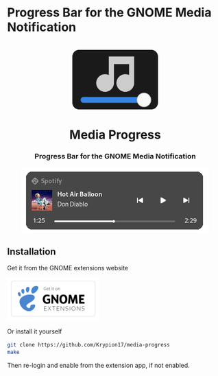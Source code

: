 # Progress Bar for the GNOME Media Notification

<div align="center">
    <br />
    <img src="pics/icon.svg" width="200"/>
    <h1>Media Progress</h1>
    <h3>Progress Bar for the GNOME Media Notification</h3>
    <img src="pics/image.png">
</div>

## Installation
Get it from the GNOME extensions website

[<img height=100 src="https://github.com/andyholmes/gnome-shell-extensions-badge/raw/master/get-it-on-ego.svg">](https://extensions.gnome.org/extension/6940/media-progress/)

Or install it yourself
```bash
git clone https://github.com/Krypion17/media-progress
make
```
Then re-login and enable from the extension app, if not enabled.
